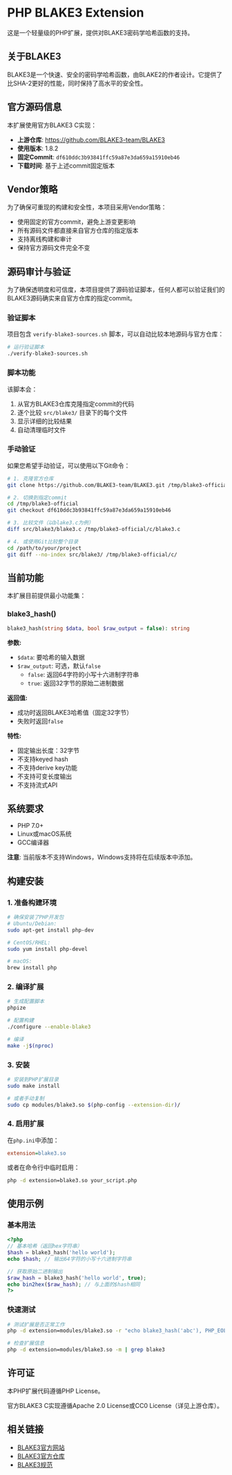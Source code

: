 # PHP BLAKE3 Extension

这是一个轻量级的PHP扩展，提供对BLAKE3密码学哈希函数的支持。

## 关于BLAKE3

BLAKE3是一个快速、安全的密码学哈希函数，由BLAKE2的作者设计。它提供了比SHA-2更好的性能，同时保持了高水平的安全性。

## 官方源码信息

本扩展使用官方BLAKE3 C实现：

- **上游仓库**: https://github.com/BLAKE3-team/BLAKE3
- **使用版本**: 1.8.2
- **固定Commit**: `df610ddc3b93841ffc59a87e3da659a15910eb46`
- **下载时间**: 基于上述commit固定版本

## Vendor策略

为了确保可重现的构建和安全性，本项目采用Vendor策略：

- 使用固定的官方commit，避免上游变更影响
- 所有源码文件都直接来自官方仓库的指定版本
- 支持离线构建和审计
- 保持官方源码文件完全不变

## 源码审计与验证

为了确保透明度和可信度，本项目提供了源码验证脚本，任何人都可以验证我们的BLAKE3源码确实来自官方仓库的指定commit。

### 验证脚本

项目包含 `verify-blake3-sources.sh` 脚本，可以自动比较本地源码与官方仓库：

```bash
# 运行验证脚本
./verify-blake3-sources.sh
```

### 脚本功能

该脚本会：

1. 从官方BLAKE3仓库克隆指定commit的代码
2. 逐个比较 `src/blake3/` 目录下的每个文件
3. 显示详细的比较结果
4. 自动清理临时文件

### 手动验证

如果您希望手动验证，可以使用以下Git命令：

```bash
# 1. 克隆官方仓库
git clone https://github.com/BLAKE3-team/BLAKE3.git /tmp/blake3-official

# 2. 切换到指定commit
cd /tmp/blake3-official
git checkout df610ddc3b93841ffc59a87e3da659a15910eb46

# 3. 比较文件（以blake3.c为例）
diff src/blake3/blake3.c /tmp/blake3-official/c/blake3.c

# 4. 或使用Git比较整个目录
cd /path/to/your/project
git diff --no-index src/blake3/ /tmp/blake3-official/c/
```

## 当前功能

本扩展目前提供最小功能集：

### blake3_hash()

```php
blake3_hash(string $data, bool $raw_output = false): string
```

**参数:**
- `$data`: 要哈希的输入数据
- `$raw_output`: 可选，默认`false`
  - `false`: 返回64字符的小写十六进制字符串
  - `true`: 返回32字节的原始二进制数据

**返回值:**
- 成功时返回BLAKE3哈希值（固定32字节）
- 失败时返回`false`

**特性:**
- 固定输出长度：32字节
- 不支持keyed hash
- 不支持derive key功能
- 不支持可变长度输出
- 不支持流式API

## 系统要求

- PHP 7.0+
- Linux或macOS系统
- GCC编译器

**注意**: 当前版本不支持Windows，Windows支持将在后续版本中添加。

## 构建安装

### 1. 准备构建环境

```bash
# 确保安装了PHP开发包
# Ubuntu/Debian:
sudo apt-get install php-dev

# CentOS/RHEL:
sudo yum install php-devel

# macOS:
brew install php
```

### 2. 编译扩展

```bash
# 生成配置脚本
phpize

# 配置构建
./configure --enable-blake3

# 编译
make -j$(nproc)
```

### 3. 安装

```bash
# 安装到PHP扩展目录
sudo make install

# 或者手动复制
sudo cp modules/blake3.so $(php-config --extension-dir)/
```

### 4. 启用扩展

在`php.ini`中添加：

```ini
extension=blake3.so
```

或者在命令行中临时启用：

```bash
php -d extension=blake3.so your_script.php
```

## 使用示例

### 基本用法

```php
<?php
// 基本哈希（返回hex字符串）
$hash = blake3_hash('hello world');
echo $hash; // 输出64字符的小写十六进制字符串

// 获取原始二进制输出
$raw_hash = blake3_hash('hello world', true);
echo bin2hex($raw_hash); // 与上面的$hash相同
?>
```

### 快速测试

```bash
# 测试扩展是否正常工作
php -d extension=modules/blake3.so -r "echo blake3_hash('abc'), PHP_EOL;"

# 检查扩展信息
php -d extension=modules/blake3.so -m | grep blake3
```

## 许可证

本PHP扩展代码遵循PHP License。

官方BLAKE3 C实现遵循Apache 2.0 License或CC0 License（详见上游仓库）。


## 相关链接

- [BLAKE3官方网站](https://blake3.io/)
- [BLAKE3官方仓库](https://github.com/BLAKE3-team/BLAKE3)
- [BLAKE3规范](https://github.com/BLAKE3-team/BLAKE3-specs) 